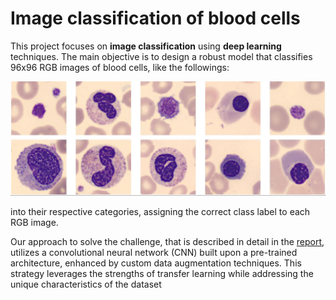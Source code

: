 # Image classification of blood cells
This project focuses on **image classification** using **deep learning** techniques. The main objective is to design a robust model that classifies 96x96 RGB images of blood cells, like the followings:

  ![Blood Cells Images](https://github.com/AlessandroGriffanti/Artificial-Neural-Network-and-Deep-Learning/blob/a6935e182e841e3c5376339c6cfd26c883ed3e33/Classification%20Challenge/Images/blood.png)
  
into their respective categories, assigning the correct class label to each RGB image. 

Our approach to solve the challenge, that is described in detail in the [report](https://github.com/AlessandroGriffanti/Artificial-Neural-Network-and-Deep-Learning/blob/0b633f1b27b8b0d73f98e0cc36ce1e30deb02cc9/Classification%20Challenge/AN2DL_Homework_1_Report.pdf), utilizes a convolutional neural network (CNN) built upon a pre-trained architecture, enhanced by custom data augmentation techniques. This strategy leverages the strengths of transfer learning while addressing the unique characteristics of the dataset
